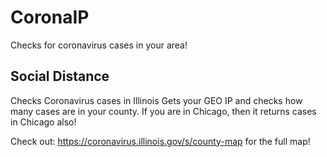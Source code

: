 # CoronaIP
Checks for coronavirus cases in your area!
## Social Distance

Checks Coronavirus cases in Illinois
Gets your GEO IP and checks how many cases are in your county.
If you are in Chicago, then it returns cases in Chicago also!

Check out: https://coronavirus.illinois.gov/s/county-map for the full map!
